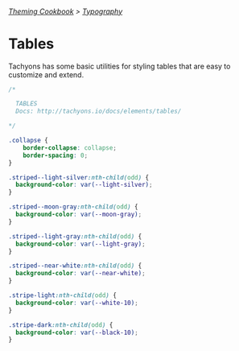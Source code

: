 ###### [Theming Cookbook](../index.md)  >  [Typography](./index.md)

# Tables

Tachyons has some basic utilities for styling tables that are easy to customize and extend.

```css
/*

  TABLES
  Docs: http://tachyons.io/docs/elements/tables/

*/

.collapse {
    border-collapse: collapse;
    border-spacing: 0;
}

.striped--light-silver:nth-child(odd) {
  background-color: var(--light-silver);
}

.striped--moon-gray:nth-child(odd) {
  background-color: var(--moon-gray);
}

.striped--light-gray:nth-child(odd) {
  background-color: var(--light-gray);
}

.striped--near-white:nth-child(odd) {
  background-color: var(--near-white);
}

.stripe-light:nth-child(odd) {
  background-color: var(--white-10);
}

.stripe-dark:nth-child(odd) {
  background-color: var(--black-10);
}
```
